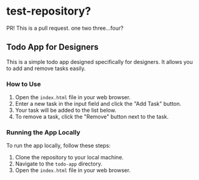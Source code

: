 # test-repository?

PR! This is a pull request.
 one two three...four?

## Todo App for Designers

This is a simple todo app designed specifically for designers. It allows you to add and remove tasks easily.

### How to Use

1. Open the `index.html` file in your web browser.
2. Enter a new task in the input field and click the "Add Task" button.
3. Your task will be added to the list below.
4. To remove a task, click the "Remove" button next to the task.

### Running the App Locally

To run the app locally, follow these steps:

1. Clone the repository to your local machine.
2. Navigate to the `todo-app` directory.
3. Open the `index.html` file in your web browser.
